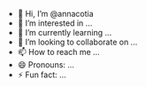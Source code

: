 - 👋 Hi, I’m @annacotia
- 👀 I’m interested in ...
- 🌱 I’m currently learning ...
- 💞️ I’m looking to collaborate on ...
- 📫 How to reach me ...
- 😄 Pronouns: ...
- ⚡ Fun fact: ...

<!---
annacotia/annacotia is a ✨ special ✨ repository because its `README.md` (this file) appears on your GitHub profile.
You can click the Preview link to take a look at your changes.
--->
